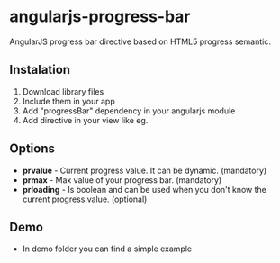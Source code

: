 # angularjs-progress-bar
AngularJS progress bar directive based on HTML5 progress semantic.

## Instalation
1. Download library files
2. Include them in your app
3. Add "progressBar" dependency in your angularjs module
4. Add directive in your view like eg. <progress-bar prvalue="60" prmax="100" prloading="false"></progress-bar> 

## Options
* **prvalue** - Current progress value. It can be dynamic. (mandatory)
* **prmax** - Max value of your progress bar. (mandatory)
* **prloading** - Is boolean and can be used when you don't know the current progress value. (optional)

## Demo
* In demo folder you can find a simple example
